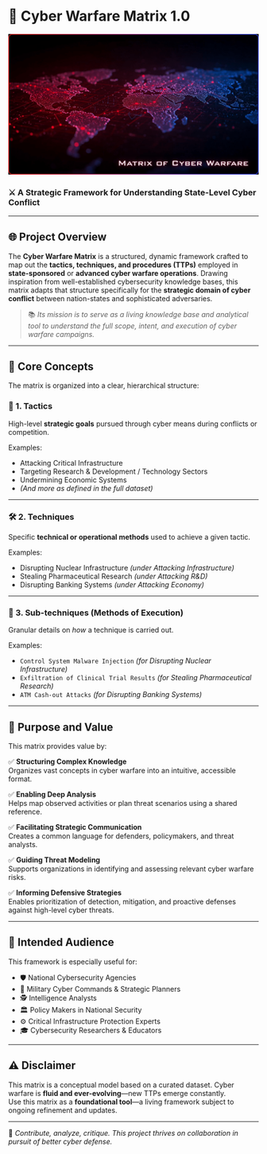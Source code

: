 # 🚨 Cyber Warfare Matrix 1.0

![Cyber Warfare Matrix Header](Header.png)  
<!-- Replace 'path/to/your/image.png' with your actual image URL or file path -->

### ⚔️ A Strategic Framework for Understanding State-Level Cyber Conflict

---

## 🌐 Project Overview

The **Cyber Warfare Matrix** is a structured, dynamic framework crafted to map out the **tactics, techniques, and procedures (TTPs)** employed in **state-sponsored** or **advanced cyber warfare operations**. Drawing inspiration from well-established cybersecurity knowledge bases, this matrix adapts that structure specifically for the **strategic domain of cyber conflict** between nation-states and sophisticated adversaries.

> 📚 *Its mission is to serve as a living knowledge base and analytical tool to understand the full scope, intent, and execution of cyber warfare campaigns.*

---

## 🧩 Core Concepts

The matrix is organized into a clear, hierarchical structure:

### 🎯 1. Tactics
High-level **strategic goals** pursued through cyber means during conflicts or competition.

Examples:
- Attacking Critical Infrastructure
- Targeting Research & Development / Technology Sectors
- Undermining Economic Systems
- *(And more as defined in the full dataset)*

---

### 🛠️ 2. Techniques
Specific **technical or operational methods** used to achieve a given tactic.

Examples:
- Disrupting Nuclear Infrastructure *(under Attacking Infrastructure)*
- Stealing Pharmaceutical Research *(under Attacking R&D)*
- Disrupting Banking Systems *(under Attacking Economy)*

---

### 🧪 3. Sub-techniques (Methods of Execution)
Granular details on *how* a technique is carried out.

Examples:
- `Control System Malware Injection` *(for Disrupting Nuclear Infrastructure)*
- `Exfiltration of Clinical Trial Results` *(for Stealing Pharmaceutical Research)*
- `ATM Cash-out Attacks` *(for Disrupting Banking Systems)*

---

## 🎯 Purpose and Value

This matrix provides value by:

✅ **Structuring Complex Knowledge**  
Organizes vast concepts in cyber warfare into an intuitive, accessible format.

✅ **Enabling Deep Analysis**  
Helps map observed activities or plan threat scenarios using a shared reference.

✅ **Facilitating Strategic Communication**  
Creates a common language for defenders, policymakers, and threat analysts.

✅ **Guiding Threat Modeling**  
Supports organizations in identifying and assessing relevant cyber warfare risks.

✅ **Informing Defensive Strategies**  
Enables prioritization of detection, mitigation, and proactive defenses against high-level cyber threats.

---

## 👥 Intended Audience

This framework is especially useful for:

- 🛡️ National Cybersecurity Agencies  
- 🧠 Military Cyber Commands & Strategic Planners  
- 🕵️ Intelligence Analysts  
- 🏛️ Policy Makers in National Security  
- ⚙️ Critical Infrastructure Protection Experts  
- 🎓 Cybersecurity Researchers & Educators  

---

## ⚠️ Disclaimer

This matrix is a conceptual model based on a curated dataset. Cyber warfare is **fluid and ever-evolving**—new TTPs emerge constantly.  
Use this matrix as a **foundational tool**—a living framework subject to ongoing refinement and updates.

---

🧠 *Contribute, analyze, critique. This project thrives on collaboration in pursuit of better cyber defense.*
